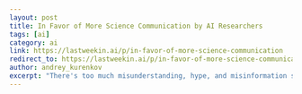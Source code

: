 ```yaml
---
layout: post
title: In Favor of More Science Communication by AI Researchers
tags: [ai]
category: ai
link: https://lastweekin.ai/p/in-favor-of-more-science-communication
redirect_to: https://lastweekin.ai/p/in-favor-of-more-science-communication
author: andrey_kurenkov
excerpt: "There's too much misunderstanding, hype, and misinformation surrounding AI, and those developing it should do more to change that"
---
```


